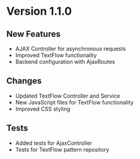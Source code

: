 # Version 1.1.0

## New Features

- AJAX Controller for asynchronous requests
- Improved TextFlow functionality
- Backend configuration with AjaxRoutes

## Changes

- Updated TextFlow Controller and Service
- New JavaScript files for TextFlow functionality
- Improved CSS styling

## Tests

- Added tests for AjaxController
- Tests for TextFlow pattern repository 